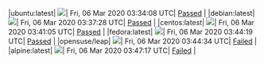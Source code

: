 |ubuntu:latest| ![](https://acmesh-official.github.io/acmetest/status/ubuntu-latest.svg?1583465648)| Fri, 06 Mar 2020 03:34:08 UTC| [Passed](https://github.com/acmesh-official/acmetest/blob/master/logs/ubuntu-latest.out) |
|debian:latest| ![](https://acmesh-official.github.io/acmetest/status/debian-latest.svg?1583465848)| Fri, 06 Mar 2020 03:37:28 UTC| [Passed](https://github.com/acmesh-official/acmetest/blob/master/logs/debian-latest.out) |
|centos:latest| ![](https://acmesh-official.github.io/acmetest/status/centos-latest.svg?1583466065)| Fri, 06 Mar 2020 03:41:05 UTC| [Passed](https://github.com/acmesh-official/acmetest/blob/master/logs/centos-latest.out) |
|fedora:latest| ![](https://acmesh-official.github.io/acmetest/status/fedora-latest.svg?1583466259)| Fri, 06 Mar 2020 03:44:19 UTC| [Passed](https://github.com/acmesh-official/acmetest/blob/master/logs/fedora-latest.out) |
|opensuse/leap| ![](https://acmesh-official.github.io/acmetest/status/opensuse-leap.svg?1583466274)| Fri, 06 Mar 2020 03:44:34 UTC| [Failed](https://github.com/acmesh-official/acmetest/blob/master/logs/opensuse-leap.out) |
|alpine:latest| ![](https://acmesh-official.github.io/acmetest/status/alpine-latest.svg?1583466437)| Fri, 06 Mar 2020 03:47:17 UTC| [Failed](https://github.com/acmesh-official/acmetest/blob/master/logs/alpine-latest.out) |
